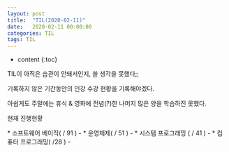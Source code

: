 ```yaml
---
layout: post
title:  "TIL(2020-02-11)"
date:   2020-02-11 00:00:00
categories: TIL
tags: TIL
---
```

* content
{:toc}

TIL이 아직은 습관이 안돼서인지, 쓸 생각을 못했다;;

기록하지 않은 기간동안의 인강 수강 현황을 기록해야겠다.

아쉽게도 주말에는 휴식 & 영화에 전념(?)한 나머지 많은 양을 학습하진 못했다.

현재 진행현황

<input type="hidden" value="7" id="input1"/>
<input type="hidden" value="2" id="input2"/>
<input type="hidden" value="2" id="input3"/>
<input type="hidden" value="0" id="input4"/>

<input type="hidden" value="91" id="cnt1"/>
<input type="hidden" value="51" id="cnt2"/>
<input type="hidden" value="41" id="cnt3"/>
<input type="hidden" value="28" id="cnt4"/>
* 소프트웨어 베이직( <span id="span1"></span> / 91 ) - <span id="percent1" style="color:red;"></span>
* 운영체제( <span id="span2"></span> / 51 ) - <span id="percent2" style="color:red;"></span>
* 시스템 프로그래밍 ( <span id="span3"></span> / 41 ) - <span id="percent3" style="color:red;"></span>
* 컴퓨터 프로그래밍( <span id="span4"></span> /28 ) - <span id="percent4" style="color:red;"></span>

<script>
	//메인화면 모아보기에서 다른 TIL 글과의 변수명 구분을 위해 현재 날짜로 변수명 사용
	var today = '20200211';
	for(var i = 1 ; i < 5 ; i++){
 
		var inputId = document.getElementById("input" + i);
		inputId.id =  inputId.id + today;  
		var cntId = document.getElementById("cnt" + i);
		cntId.id =  cntId.id + today;  
		var spanId = document.getElementById("span" + i);
		spanId.id =  spanId.id + today;  
		var percentId = document.getElementById("percent" + i);
		percentId.id =  percentId.id + today;  
		
		var inputVal = document.getElementById("input"+ i + today).value;
		var cnt = document.getElementById("cnt"+ i + today).value;
		var inputCal = inputVal / cnt * 100;
		inputCal = inputCal.toFixed(0);
		document.getElementById("span"+i+ today).innerHTML = inputVal;
		document.getElementById("percent"+i+ today).innerHTML = inputCal + '%';
	}

    
	
</script>